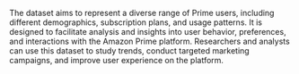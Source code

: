 The dataset aims to represent a diverse range of Prime users, including different demographics, subscription plans, and usage patterns. It is designed to facilitate analysis and insights into user behavior, preferences, and interactions with the Amazon Prime platform. Researchers and analysts can use this dataset to study trends, conduct targeted marketing campaigns, and improve user experience on the platform.
